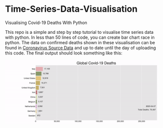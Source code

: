 # Time-Series-Data-Visualisation
Visualising Covid-19 Deaths With Python

This repo is a simple and step by step tutorial to visualise time series data with python. In less than 50 lines of code, you can create bar chart race in python. The data on confirmed deaths shown in these visualisation can be found in [Coronavirus Source Data](https://ourworldindata.org/coronavirus-source-data) and up to date until the day of uploading this code. The final output should look something like this:

![Alt Text](https://github.com/just4data/Time-Series-Data-Visualisation/blob/main/global_covid19_deaths.gif)


